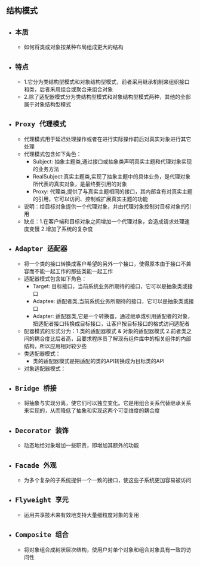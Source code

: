 结构模式
----
- ## `本质`
    - 如何将类或对象按某种布局组成更大的结构
- ## `特点`
    - 1.它分为类结构型模式和对象结构型模式，前者采用继承机制来组织接口和类，后者釆用组合或聚合来组合对象
    - 2.除了适配器模式分为类结构型模式和对象结构型模式两种，其他的全部属于对象结构型模式
- ## `Proxy 代理模式`
    - 代理模式用于延迟处理操作或者在进行实际操作前后对真实对象进行其它处理
    - 代理模式包含如下角色：
        - Subject: 抽象主题类,通过接口或抽象类声明真实主题和代理对象实现的业务方法
        - RealSubject:真实主题类,实现了抽象主题中的具体业务，是代理对象所代表的真实对象，是最终要引用的对象
        - Proxy: 代理类,提供了与真实主题相同的接口，其内部含有对真实主题的引用，它可以访问、控制或扩展真实主题的功能
    - 说明：给目标对象提供一个代理对象，并由代理对象控制对目标对象的引用
    - 缺点：1.在客户端和目标对象之间增加一个代理对象，会造成请求处理速度变慢
            2.增加了系统的复杂度
- ## `Adapter 适配器`
    - 将一个类的接口转换成客户希望的另外一个接口，使得原本由于接口不兼容而不能一起工作的那些类能一起工作
    - 适配器模式包含如下角色：
        - Target: 目标接口，当前系统业务所期待的接口，它可以是抽象类或接口
        - Adaptee: 适配者类,当前系统业务所期待的接口，它可以是抽象类或接口
        - Adapter: 适配器类,它是一个转换器，通过继承或引用适配者的对象，把适配者接口转换成目标接口，让客户按目标接口的格式访问适配者
    - 配器模式的形式分为：1.类的适配器模式 & 对象的适配器模式
                          2.前者类之间的耦合度比后者高，且要求程序员了解现有组件库中的相关组件的内部结构，所以应用相对较少些
    - 类适配器模式：
        - 类的适配器模式是把适配的类的API转换成为目标类的API
    - 对象适配器模式：
- ## `Bridge 桥接`
    - 将抽象与实现分离，使它们可以独立变化。它是用组合关系代替继承关系来实现的，从而降低了抽象和实现这两个可变维度的耦合度
- ## `Decorator 装饰`
    - 动态地给对象增加一些职责，即增加其额外的功能
- ## `Facade 外观`
    - 为多个复杂的子系统提供一个一致的接口，使这些子系统更加容易被访问
- ## `Flyweight 享元`
    - 运用共享技术来有效地支持大量细粒度对象的复用
- ## `Composite 组合`
    - 将对象组合成树状层次结构，使用户对单个对象和组合对象具有一致的访问性
